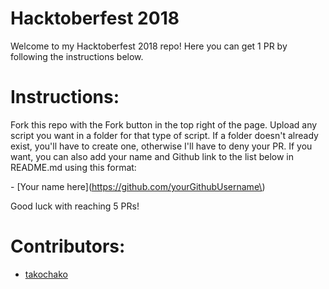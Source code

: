 # Hacktoberfest 2018 
Welcome to my Hacktoberfest 2018 repo! Here you can get 1 PR by following the instructions below.

# Instructions:
Fork this repo with the Fork button in the top right of the page. Upload any script you want in a folder for that type of script. If a folder doesn't already exist, you'll have to create one, otherwise I'll have to deny your PR. If you want, you can also add your name and Github link to the list below in README.md using this format:

\- \[Your name here\]\(https://github.com/yourGithubUsername\)

Good luck with reaching 5 PRs!

# Contributors:
- [takochako](https://github.com/takochako)
